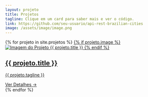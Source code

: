 ```yaml
---
layout: projeto 
title: Projetos
tagline: Clique em um card para saber mais e ver o código.
link: https://github.com/seu-usuario/api-rest-brazilian-cities 
image: /assets/image/image.png 
---
```

<link rel="stylesheet" href="{{ '/assets/css/project.css' | relative_url }}"> 

<div class="project-list">
  {% for projeto in site.projetos %}
  <a href="{{ projeto.url | relative_url }}" class="project-card">
    {% if projeto.image %}
      <img src="{{ projeto.image | relative_url }}" alt="Imagem do Projeto {{ projeto.title }}"> 
    {% endif %}
    <div class="card-content">
      <h2>{{ projeto.title }}</h2>
      <p>{{ projeto.tagline }}</p>
      <span class="read-more">Ver Detalhes →</span>
    </div>
  </a>
  {% endfor %}
</div>